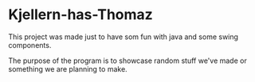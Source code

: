# Kjellern-has-Thomaz
This project was made just to have som fun with java and some swing components. 

The purpose of the program is to showcase random stuff we've made or something we are planning to make.

